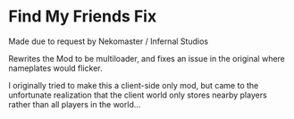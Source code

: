 # Find My Friends Fix

Made due to request by Nekomaster / Infernal Studios

Rewrites the Mod to be multiloader, and fixes an issue in the original where nameplates would flicker.

I originally tried to make this a client-side only mod, but came to the unfortunate realization that the client world only stores nearby players rather than all players in the world...
